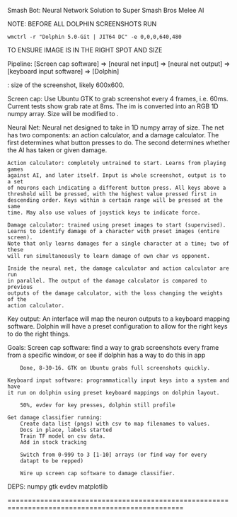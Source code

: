 Smash Bot: Neural Network Solution to Super Smash Bros Melee AI

NOTE: BEFORE ALL DOLPHIN SCREENSHOTS RUN
    
    wmctrl -r "Dolphin 5.0-Git | JIT64 DC" -e 0,0,0,640,480

TO ENSURE IMAGE IS IN THE RIGHT SPOT AND SIZE


Pipeline: 
    [Screen cap software] => 
    [neural net input] =>
    [neural net output] => 
    [keyboard input software] =>
    [Dolphin]

<screenshot> : size of the screenshot, likely 600x600.

Screen cap:
    Use Ubuntu GTK to grab screenshot every 4 frames, i.e. 60ms. Current tests
    show grab rate at 8ms. The im is converted into an RGB 1D numpy array. Size
    will be modified to <screenshot>.

Neural Net:
    Neural net designed to take in 1D numpy array of <screenshot> size. The net
    has two components: an action calculator, and a damage calculator. The first
    determines what button presses to do. The second determines whether the AI
    has taken or given damage. 

    Action calculator: completely untrained to start. Learns from playing games
    against AI, and later itself. Input is whole screenshot, output is to a set
    of neurons each indicating a different button press. All keys above a
    threshold will be pressed, with the highest value pressed first in
    descending order. Keys within a certain range will be pressed at the same 
    time. May also use values of joystick keys to indicate force.

    Damage calculator: trained using preset images to start (supervised).
    Learns to identify damage of a character with preset images (entire screen).
    Note that only learns damages for a single character at a time; two of these
    will run simultaneously to learn damage of own char vs opponent.

    Inside the neural net, the damage calculator and action calculator are run
    in parallel. The output of the damage calculator is compared to previous
    outputs of the damage calculator, with the loss changing the weights of the
    action calculator.

Key output:
    An interface will map the neuron outputs to a keyboard mapping software. 
    Dolphin will have a preset configuration to allow for the right keys to do 
    the right things.

Goals:
    Screen cap software: find a way to grab screenshots every frame from a 
    specific window, or see if dolphin has a way to do this in app

        Done, 8-30-16. GTK on Ubuntu grabs full screenshots quickly.
    
    Keyboard input software: programmatically input keys into a system and have
    it run on dolphin using preset keyboard mappings on dolphin layout.

        50%, evdev for key presses, dolphin still profile

    Get damage classifier running:
        Create data list (pngs) with csv to map filenames to values.
		Docs in place, labels started
        Train TF model on csv data.        
		Add in stock tracking
		
		Switch from 0-999 to 3 [1-10] arrays (or find way for every
		datapt to be repped)	
	
        Wire up screen cap software to damage classifier.

DEPS:
    numpy
    gtk
    evdev
    matplotlib

=================================================================================================

